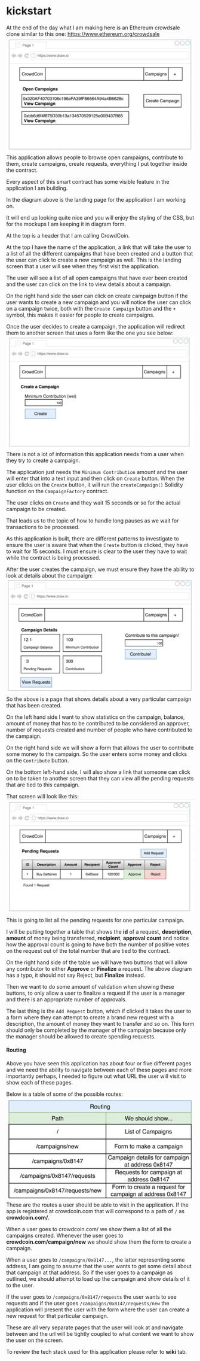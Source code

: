# kickstart

At the end of the day what I am making here is an Ethereum crowdsale clone similar to this one: https://www.ethereum.org/crowdsale
![](ethereum_crowdsale_clone.png)
This application allows people to browse open campaigns, contribute to them, create campaigns, create requests, everything I put together inside the contract.

Every aspect of this smart contract has some visible feature in the application I am building.

In the diagram above is the landing page for the application I am working on.

It will end up looking quite nice and you will enjoy the styling of the CSS, but for the mockups I am keeping it in diagram form.

At the top is a header that I am calling CrowdCoin.

At the top I have the name of the application, a link that will take the user to a list of all the different campaigns that have been created and a button that the user can click to create a new campaign as well. This is the landing screen that a user will see when they first visit the application.

The user will see a list of all open campaigns that have ever been created and the user can click on the link to view details about a campaign.

On the right hand side the user can click on create campaign button if the user wants to create a new campaign and you will notice the user can click on a campaign twice, both with the `Create Campaign` button and the `+` symbol, this makes it easier for people to create campaigns.

Once the user decides to create a campaign, the application will redirect them to another screen that uses a form like the one you see below:
![](crowdcoin_form.png)
There is not a lot of information this application needs from a user when they try to create a campaign.

The application just needs the `Minimum Contribution` amount and the user will enter that into a text input and then click on `Create` button. When the user clicks on the `Create` button, it will run the `createCampaign()` Solidity function on the `CampaignFactory` contract.

The user clicks on `Create` and they wait 15 seconds or so for the actual campaign to be created.

That leads us to the topic of how to handle long pauses as we wait for transactions to be processed.

As this application is built, there are different patterns to investigate to ensure the user is aware that when the `Create` button is clicked, they have to wait for 15 seconds. I must ensure is clear to the user they have to wait while the contract is being processed.

After the user creates the campaign, we must ensure they have the ability to look at details about the campaign:
![](crowdcoin_details.png)
So the above is a page that shows details about a very particular campaign that has been created.

On the left hand side I want to show statistics on the campaign, balance, amount of money that has to be contributed to be considered an approver, number of requests created and number of people who have contributed to the campaign.

On the right hand side we will show a form that allows the user to contribute some money to the campaign. So the user enters some money and clicks on the `Contribute` button.

On the bottom left-hand side, I will also show a link that someone can click on to be taken to another screen that they can view all the pending requests that are tied to this campaign.

That screen will look like this:
![](crowdcoin_table.png)
This is going to list all the pending requests for one particular campaign.

I will be putting together a table that shows the **id** of a request, **description**, **amount** of money being transferred, **recipient**, **approval count** and notice how the approval count is going to have both the number of positive votes on the request out of the total number that are tied to the contract.

On the right hand side of the table we will have two buttons that will allow any contributor to either **Approve** or **Finalize** a request. The above diagram has a typo, it should not say Reject, but **Finalize** instead.

Then we want to do some amount of validation when showing these buttons, to only allow a user to finalize a request if the user is a manager and there is an appropriate number of approvals.

The last thing is the `Add Request` button, which if clicked it takes the user to a form where they can attempt to create a brand new request with a description, the amount of money they want to transfer and so on. This form should only be completed by the manager of the campaign because only the manager should be allowed to create spending requests.

#### Routing

Above you have seen this application has about four or five different pages and we need the ability to navigate between each of these pages and more importantly perhaps, I needed to figure out what URL the user will visit to show each of these pages.

Below is a table of some of the possible routes:
![](routing_table.png)
These are the routes a user should be able to visit in the application. If the app is registered at crowdcoin.com that will correspond to a path of `/` as **crowdcoin.com/**.

When a user goes to crowdcoin.com/ we show them a list of all the campaigns created. Whenever the user goes to **crowdcoin.com/campaign/new** we should show them the form to create a campaign.

When a user goes to `/campaigns/0x8147...`, the latter representing some address, I am going to assume that the user wants to get some detail about that campaign at that address. So if the user goes to a campaign as outlined, we should attempt to load up the campaign and show details of it to the user.

If the user goes to `/campaigns/0x8147/requests` the user wants to see requests and if the user goes `/campaigns/0x8147/requests/new` the application will present the user with the form where the user can create a new request for that particular campaign.

These are all very separate pages that the user will look at and navigate between and the url will be tightly coupled to what content we want to show the user on the screen.

To review the tech stack used for this application please refer to **wiki** tab.

